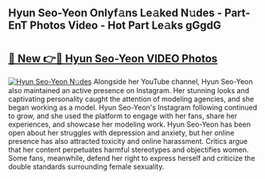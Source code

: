 ## Hyun Seo-Yeon Onlyf𝚊ns Le𝚊ked N𝚞des - Part-EnT Photos Video - Hot Part Le𝚊ks gGgdG

# <h2><a href="http://ac48218.deff.icu/?id=Hyun+Seo-Yeon">🔗 New 👉🔴 Hyun Seo-Yeon VIDEO Photos</a></h2>

[![Hyun Seo-Yeon N𝚞des](https://i.imgur.com/rIISA9y.gif)](http://ac48218.deff.icu/?id=Hyun+Seo-Yeon)
Alongside her YouTube channel, Hyun Seo-Yeon also maintained an active presence on Instagram. Her stunning looks and captivating personality caught the attention of modeling agencies, and she began working as a model. Hyun Seo-Yeon's Instagram following continued to grow, and she used the platform to engage with her fans, share her experiences, and showcase her modeling work. Hyun Seo-Yeon has been open about her struggles with depression and anxiety, but her online presence has also attracted toxicity and online harassment. Critics argue that her content perpetuates harmful stereotypes and objectifies women. Some fans, meanwhile, defend her right to express herself and criticize the double standards surrounding female sexuality.
